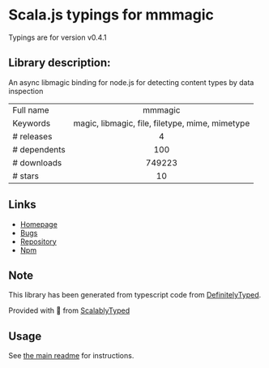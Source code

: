 
# Scala.js typings for mmmagic

Typings are for version v0.4.1

## Library description:
An async libmagic binding for node.js for detecting content types by data inspection

|                    |                 |
| ------------------ | :-------------: |
| Full name          | mmmagic |
| Keywords           | magic, libmagic, file, filetype, mime, mimetype |
| # releases         | 4 |
| # dependents       | 100 |
| # downloads        | 749223 |
| # stars            | 10 |

## Links
- [Homepage](https://github.com/mscdex/mmmagic#readme)
- [Bugs](https://github.com/mscdex/mmmagic/issues)
- [Repository](https://github.com/mscdex/mmmagic)
- [Npm](https://www.npmjs.com/package/mmmagic)
    


## Note
This library has been generated from typescript code from [DefinitelyTyped](https://definitelytyped.org).

Provided with :purple_heart: from [ScalablyTyped](https://github.com/oyvindberg/ScalablyTyped)

## Usage
See [the main readme](../../readme.md) for instructions.


